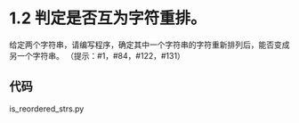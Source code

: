 # 1.2 判定是否互为字符重排。
给定两个字符串，请编写程序，确定其中一个字符串的字符重新排列后，能否变成另一个字符串。
（提示：#1，#84，#122，#131）

## 代码
is_reordered_strs.py